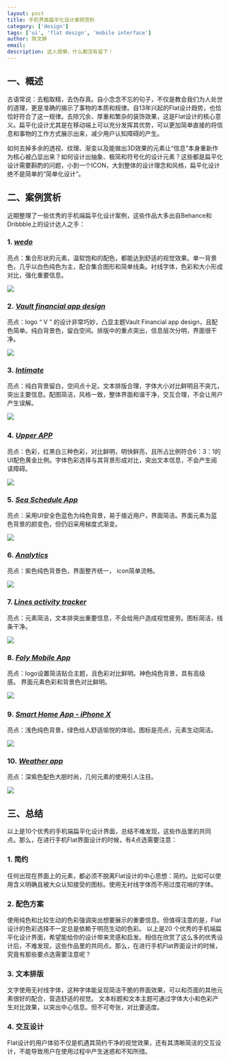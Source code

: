 ```yaml
---
layout: post
title: 手机界面扁平化设计案例赏析
category: ['design']
tags: ['ui', 'flat design', 'mobile interface']
author: 陈文婷
email:
description: 这人很懒，什么都没有留下！
---
```


## 一、概述
古语常说：去粗取精，去伪存真。自小念念不忘的句子，不仅是教会我们为人处世的道理，更是准确的揭示了事物的本质和规律。自13年兴起的Flat设计趋势，也恰恰好符合了这一规律。去除冗余、厚重和繁杂的装饰效果，这是Flat设计的核心意义。扁平化设计尤其是在移动端上可以充分发挥其优势，可以更加简单直接的将信息和事物的工作方式展示出来，减少用户认知障碍的产生。

如何去掉多余的透视、纹理、渐变以及能做出3D效果的元素让“信息”本身重新作为核心被凸显出来？如何设计出抽象、极简和符号化的设计元素？这些都是扁平化设计需要斟酌的问题，小到一个ICON，大到整体的设计理念和风格，扁平化设计绝不是简单的“简单化设计”。

## 二、案例赏析
近期整理了一些优秀的手机端扁平化设计案例，这些作品大多出自Behance和Dribbble上的设计达人之手：

### 1. _[wedo](https://www.wedo.com)_
亮点：集合形状的元素，温软饱和的配色，都能达到舒适的视觉效果。单一背景色，几乎以白色纯色为主，配合集合图形和简单线条。衬线字体，色彩和大小形成对比，强化重要信息。

![](/images/chenwt/flatdesign/1.0.png)

### 2. _[Vault financial app design]()_
亮点：logo “ V ” 的设计非常巧妙，凸显主题Vault Financial app design，且配色简单。纯白背景色，留白空间。排版中的重点突出，信息层次分明，界面很干净。

![](/images/chenwt/flatdesign/2.0.png)

### 3. _[Intimate]()_
亮点：纯白背景留白，空间点十足。文本排版合理，字体大小对比鲜明且不突兀，突出主要信息。配图简洁，风格一致，整体界面和谐干净，交互合理，不会让用户产生误解。  

![](/images/chenwt/flatdesign/3.0.png)  

### 4. _[Upper APP]()_
亮点：色彩，红黑白三种色彩，对比鲜明，明快鲜亮，且所占比例符合6：3：1的UI配色黄金比例。字体色彩选择与其背景形成对比，突出文本信息，不会产生阅读障碍。

![](/images/chenwt/flatdesign/4.0.png)

### 5. _[Sea Schedule App]()_
亮点：采用UI安全色蓝色为纯色背景，易于接近用户，界面简洁。界面元素为蓝色背景的颜变色，但仍旧采用梯度式渐变。

![](/images/chenwt/flatdesign/5.0.png)

### 6. _[Analytics]()_
亮点：紫色纯色背景色，界面整齐统一， icon简单流畅。

![](/images/chenwt/flatdesign/6.0.png)

### 7. _[Lines activity tracker]()_
亮点：元素简洁，文本排突出重要信息，不会给用户造成视觉疲劳。图标简洁，线条干净。

![](/images/chenwt/flatdesign/7.0.png)

### 8. _[Foly Mobile App]()_
亮点：logo设置简洁贴合主题，且色彩对比鲜明。神色纯色背景，具有高级感。 界面元素色彩和背景色对比鲜明。

![](/images/chenwt/flatdesign/8.0.png)
 
### 9. _[Smart Home App - iPhone X]()_
亮点：浅色纯色背景，绿色给人舒适愉悦的体验。图标是亮点，元素生动简洁。

![](/images/chenwt/flatdesign/9.0.png)

### 10. _[Weather app]()_
亮点：深紫色配色大胆时尚，几何元素的使用引人注目。

![](/images/chenwt/flatdesign/10.0.png)

## 三、总结
以上是10个优秀的手机端扁平化设计界面，总结不难发现，这些作品里的共同点。那么，在进行手机Flat界面设计的时候，有4点选需要注意：

### 1. 简约
任何出现在界面上的元素，都必须不脱离Flat设计的中心思想：简约。比如可以使用含义明确且被大众认知接受的图标。使用无衬线字体而不用过度花哨的字体。

### 2. 配色方案
使用纯色和比较生动的色彩强调突出想要展示的重要信息。但值得注意的是，Flat设计的色彩选择不一定总是依赖于明亮生动的色彩。
以上是20 个优秀的手机端扁平化设计界面，希望能给你的设计带来灵感和启发。相信在欣赏了这么多的优秀设计后，不难发现，这些作品里的共同点。那么，在进行手机Flat界面设计的时候，究竟有那些要点选需要注意呢？

### 3. 文本排版
文字使用无衬线字体，这种字体能呈现简洁干脆的界面效果，可以和页面的其他元素很好的配合，营造舒适的视觉。
文本标题和文本主题可通过字体大小和色彩产生对比效果，以突出中心信息。但不可夸张，对比要适度。

### 4. 交互设计
Flat设计的用户体验不仅是机遇其简约干净的视觉效果，还有其清晰简洁的交互设计，不能导致用户在使用过程中产生迷惑和不知所措。


